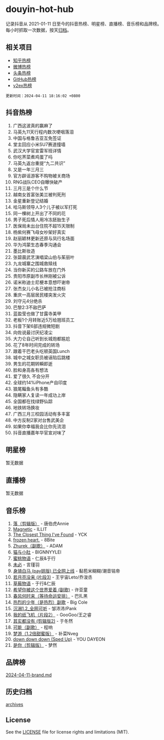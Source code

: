 # douyin-hot-hub

记录抖音从 2021-01-11 日至今的抖音热榜、明星榜、直播榜、音乐榜和品牌榜。每小时抓取一次数据，按天[归档](archives)。

## 相关项目

- [知乎热榜](https://github.com/lonnyzhang423/zhihu-hot-hub)
- [微博热榜](https://github.com/lonnyzhang423/weibo-hot-hub)
- [头条热榜](https://github.com/lonnyzhang423/toutiao-hot-hub)
- [GitHub热榜](https://github.com/lonnyzhang423/github-hot-hub)
- [v2ex热榜](https://github.com/lonnyzhang423/v2ex-hot-hub)


`更新时间：2024-04-11 18:16:02 +0800`

## 抖音热榜

1. 广西这波真的赢麻了
1. 马英九11天行程内数次哽咽落泪
1. 中国与格鲁吉亚互免签证
1. 堂主回应小米SU7赛道撞墙
1. 武汉大学官宣雷军班详情
1. 你吃荠菜煮鸡蛋了吗
1. 马英九返台重提“九二共识”
1. 又是一年三月三
1. 官方辟谣游客不购物被关商场
1. RNG战队CEO自曝快破产
1. 三月三是个什么节
1. 越南女首富张美兰被判死刑
1. 金星重新登记结婚
1. 哈马斯领导人3个儿子被以军打死
1. 同一棵树上开出了不同的花
1. 男子死后情人用冷冻胚胎生子
1. 医保局未出台住院不超15天限制
1. 杨紫何赛飞母女吵架好真实
1. 赵丽颖林更新还原与凤行名场面
1. 华为鸿蒙生态春季沟通会
1. 墨比斯妆造
1. 张碧晨武艺演唱梁山伯与茱丽叶
1. 九龙城寨之围城救赎线
1. 当你新买的公路车放在门外
1. 贵阳市原副市长林刚被公诉
1. 诺米称迪士尼梗本意想吓谢帝
1. 张杰女儿小名已被抢注商标
1. 重庆一高层居民楼突发火灾
1. 刘守元4分绝杀
1. 巴黎2:3不敌巴萨
1. 蓝盈莹也做了甘露寺美甲
1. 老板1个月转账近5万给翘班员工
1. 抖音下架6部违规微短剧
1. 向佐说最讨厌纪凌尘
1. 大力仑自己听到长城炮都尴尬
1. 花了8年时间完成的转场
1. 跟着干巴老头吃顿英国Lunch
1. 城中之城女职员被诬陷后跳楼
1. 男生的花期转瞬即逝
1. 脸和身高各有想法
1. 爱了很久 不会分开
1. 全球约14%iPhone产自印度
1. 狼尾鲻鱼头有多酷
1. 隐瞒家人复读一年成功上岸
1. 全国都在找绿野仙踪
1. 地铁转场换妆
1. 广西三月三校园活动有多丰富
1. 中方反制2家对台售武美企
1. 如果你幸福我会比你先流泪
1. 抖音直播嘉年华官宣对味了

## 明星榜

暂无数据

## 直播榜

暂无数据

## 音乐榜

1. [落（剪辑版）](https://sf3-cdn-tos.douyinstatic.com/obj/tos-cn-ve-2774/o0h6HvN1BBbli9LtU3i5fQIleBQMF5Cg4TZmmC) - 唐伯虎Annie
1. [Magnetic](https://sf3-cdn-tos.douyinstatic.com/obj/tos-cn-ve-2774/oAQCYdBNZfLACGDmVFAsfAtpy32tqErgQ3XgBN) - ILLIT
1. [The Closest Thing I've Found](https://sf5-hl-cdn-tos.douyinstatic.com/obj/tos-cn-ve-2774/514ab5d9146f4d2ca454b7adff8e5e4d) - YCK
1. [frozen heart.](https://sf5-hl-cdn-tos.douyinstatic.com/obj/tos-cn-ve-2774/oIIWJfyjIACZA9zQMtnJ6hQQhFC4vhCupoRBsO) - 8Bite
1. [Zhurek（副歌）](https://sf6-cdn-tos.douyinstatic.com/obj/tos-cn-ve-2774/ooQm8FBZQDlf0btEYgVpCcSCQfrdJGBEKZYBGS) - ADAM
1. [猫与小肚](https://sf6-cdn-tos.douyinstatic.com/obj/tos-cn-ve-2774/osZeoClMECgK8DYl6VebABgbchEtPYQjZEnRtd) - BIGNNYYLEI
1. [蜜桃物语](https://sf5-hl-cdn-tos.douyinstatic.com/obj/tos-cn-ve-2774/oIhOSCZtIACtYU4XQkngiW9kCBfVD1Fz9IYeqL) - 仁辰&于行
1. [未必](https://sf6-cdn-tos.douyinstatic.com/obj/tos-cn-ve-2774/ogntQMFnKQDZUgTCYuJgfLEtleYZZFxBQqhhFB) - 言瑾羽
1. [身骑白马 (pay姐版) 已全网上线](https://sf5-hl-cdn-tos.douyinstatic.com/obj/tos-cn-ve-2774/oQLO5ZgLsFkaDhdIIveF2zUCgfweY0gWaH4AQG) - 黏苞米糊糊/潮音铭帝
1. [若月亮没来 (片段3)](https://sf5-hl-cdn-tos.douyinstatic.com/obj/tos-cn-ve-2774/okfyEUsGW1B1ovJi5JiN9IjvAT2lMwA054GoEB) - 王宇宙Leto/乔浚丞
1. [草莓物语](https://sf5-hl-cdn-tos.douyinstatic.com/obj/tos-cn-ve-2774/okynhJ7jEAIIZBfsLgYMEI8QC3WbQNN66RKzhT) - 于行&仁辰
1. [希望你被这个世界爱着 (副歌)](https://sf3-cdn-tos.douyinstatic.com/obj/tos-cn-ve-2774/oUHCmWQfZlE3QQBKBeD8rCFLpJzPgCpImhsxMt) - 许亚童
1. [春风何时来（等待命运安排）](https://sf5-hl-cdn-tos.douyinstatic.com/obj/tos-cn-ve-2774/oICBNbD3gelMfB4WgiD1KI2jQtXZE2FgHLwtsl) - 巴扎黑
1. [热烈的少年（是热烈）副歌](https://sf3-cdn-tos.douyinstatic.com/obj/tos-cn-ve-2774/owVNI0CLDAUMtSz6TEYvfFBFL4UDFFhLfgK8fa) - Big Cole
1. [沉溺1.2_全网可听](https://sf5-hl-cdn-tos.douyinstatic.com/obj/tos-cn-ve-2774/ok2QoiBqsWAX9McZmWiI9gAB0EzwD4Xj6yfmtH) - 邹沛沛/Pank
1. [我的纸飞机（片段2）](https://sf5-hl-cdn-tos.douyinstatic.com/obj/tos-cn-ve-2774/oM2ZrKcg2CD5AeRB2gkeXOFB1IxAGJdZPazYHf) - GooGoo/王之睿
1. [其实都没有 (剪辑版2)](https://sf5-hl-cdn-tos.douyinstatic.com/obj/tos-cn-ve-2774/oEBNQenHZtBhxYjGgUDQk0BCHTigQafgFlbQ7k) - 于冬然
1. [可能（副歌）](https://sf3-cdn-tos.douyinstatic.com/obj/tos-cn-ve-2774/cde1731888894259b333569393c2fb51) - 程响
1. [梦游（1.2倍甜蜜版）](https://sf6-cdn-tos.douyinstatic.com/obj/tos-cn-ve-2774/o4gyAUm8hwufoEABmwVIiQtHsFuGzAEEWtNMzo) - 补菜Nveg
1. [down down down (Sped Up)](https://sf5-hl-cdn-tos.douyinstatic.com/obj/tos-cn-ve-2774/ow80iABiXIO9DsFwK6WeZKMaJRi3BPJAotDy8m) - YOU DAYEON
1. [是你（剪辑版）](https://sf5-hl-cdn-tos.douyinstatic.com/obj/tos-cn-ve-2774/46019dae783c4c969944217fe1cfafc4) - 梦然

## 品牌榜

[2024-04-11-brand.md](archives/2024-04-11-brand.md)

## 历史归档

[archives](archives)

## License

See the [LICENSE](LICENSE) file for license rights and limitations (MIT).
